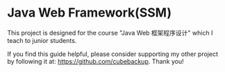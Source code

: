 # Java Web Framework(SSM)

This project is designed for the course "Java Web 框架程序设计" which I teach to junior students.

If you find this guide helpful, please consider supporting my other project by following it at: https://github.com/cubebackup. Thank you!
